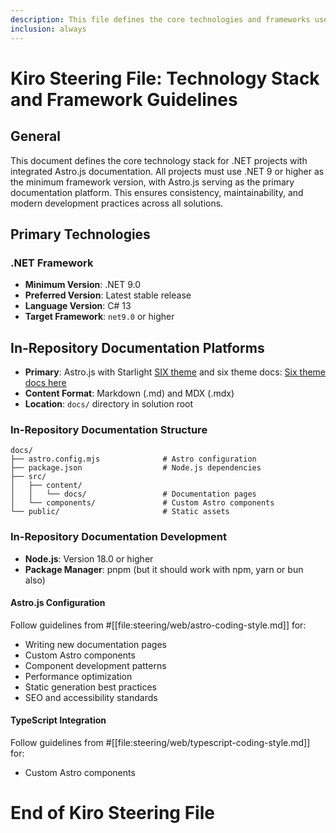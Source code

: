 ```yaml
---
description: This file defines the core technologies and frameworks used in .NET projects with Astro.js documentation, including minimum versions and integration guidelines.
inclusion: always
---
```


# Kiro Steering File: Technology Stack and Framework Guidelines

## General

This document defines the core technology stack for .NET projects with integrated Astro.js documentation. All projects must use .NET 9 or higher as the minimum framework version, with Astro.js serving as the primary documentation platform. This ensures consistency, maintainability, and modern development practices across all solutions.

## Primary Technologies

### .NET Framework

- **Minimum Version**: .NET 9.0
- **Preferred Version**: Latest stable release
- **Language Version**: C# 13
- **Target Framework**: `net9.0` or higher


## In-Repository Documentation Platforms

- **Primary**: Astro.js with Starlight [SIX theme](https://github.com/six-tech/Six.StarlightTheme) and six theme docs: [Six theme docs here](https://six-tech.github.io/Six.StarlightTheme/getting-started/)
- **Content Format**: Markdown (.md) and MDX (.mdx)
- **Location**: `docs/` directory in solution root
  

### In-Repository Documentation Structure

```
docs/
├── astro.config.mjs              # Astro configuration
├── package.json                  # Node.js dependencies
├── src/
│   ├── content/
│   │   └── docs/                 # Documentation pages
│   └── components/               # Custom Astro components
└── public/                       # Static assets
```

###  In-Repository Documentation Development
- **Node.js**: Version 18.0 or higher
- **Package Manager**: pnpm (but it should work with npm, yarn or bun also)
  
#### Astro.js Configuration

Follow guidelines from #[[file:steering/web/astro-coding-style.md]] for:
- Writing new documentation pages
- Custom Astro components
- Component development patterns
- Performance optimization
- Static generation best practices
- SEO and accessibility standards

#### TypeScript Integration

Follow guidelines from #[[file:steering/web/typescript-coding-style.md]] for:
- Custom Astro components









# End of Kiro Steering File